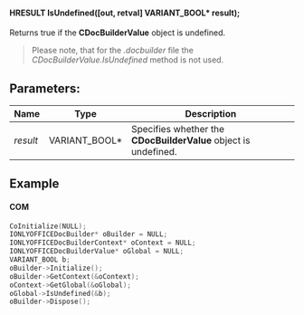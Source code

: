 #### HRESULT IsUndefined(\[out, retval] VARIANT\_BOOL\* result);

Returns true if the **CDocBuilderValue** object is undefined.

> Please note, that for the *.docbuilder* file the *CDocBuilderValue.IsUndefined* method is not used.

## Parameters:

| Name     | Type            | Description                                                     |
| -------- | --------------- | --------------------------------------------------------------- |
| *result* | VARIANT\_BOOL\* | Specifies whether the **CDocBuilderValue** object is undefined. |

## Example

#### COM

```c++
CoInitialize(NULL);
IONLYOFFICEDocBuilder* oBuilder = NULL;
IONLYOFFICEDocBuilderContext* oContext = NULL;
IONLYOFFICEDocBuilderValue* oGlobal = NULL;
VARIANT_BOOL b;
oBuilder->Initialize();
oBuilder->GetContext(&oContext);
oContext->GetGlobal(&oGlobal);
oGlobal->IsUndefined(&b);
oBuilder->Dispose();
```
